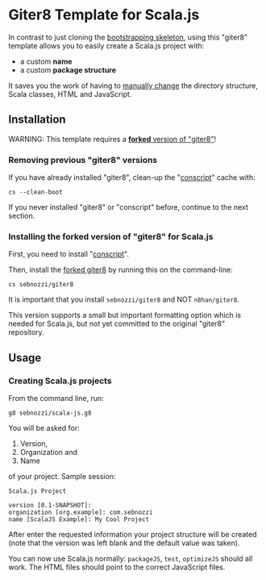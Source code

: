 # Giter8 Template for Scala.js

In contrast to just cloning the [bootstrapping skeleton](https://github.com/sjrd/scala-js-example-app), using this "giter8" template allows you to easily create a Scala.js project with:

* a custom **name**
* a custom **package structure**

It saves you the work of having to [manually change](http://www.sebnozzi.com/142/scala-js-custom-names/) the directory structure, Scala classes, HTML and JavaScript.

## Installation

WARNING: This template requires a [**forked** version of "giter8"](https://github.com/sebnozzi/giter8)!

### Removing previous "giter8" versions

If you have already installed "giter8", clean-up the "[conscript](https://github.com/n8han/conscript)" cache with:

```
cs --clean-boot
```

If you never installed "giter8" or "conscript" before, continue to the next section.

### Installing the **forked** version of "giter8" for Scala.js

First, you need to install "[conscript](https://github.com/n8han/conscript)".

Then, install the [forked giter8](https://github.com/sebnozzi/giter8) by running this on the command-line:

```
cs sebnozzi/giter8
```

It is important that you install `sebnozzi/giter8` and NOT `n8han/giter8`.

This version supports a small but important formatting option which is needed for Scala.js, but not yet committed to the original "giter8" repository.

## Usage

### Creating Scala.js projects

From the command line, run:

```
g8 sebnozzi/scala-js.g8
```

You will be asked for:

1. Version,
1. Organization and
1. Name

of your project. Sample session:

```
Scala.js Project 

version [0.1-SNAPSHOT]:
organization [org.example]: com.sebnozzi
name [ScalaJS Example]: My Cool Project
```

After enter the requested information your project structure will be created (note that the version was left blank and the default value was taken).

You can now use Scala.js normally: `packageJS`, `test`, `optimizeJS` should all work. The HTML files should point to the correct JavaScript files.